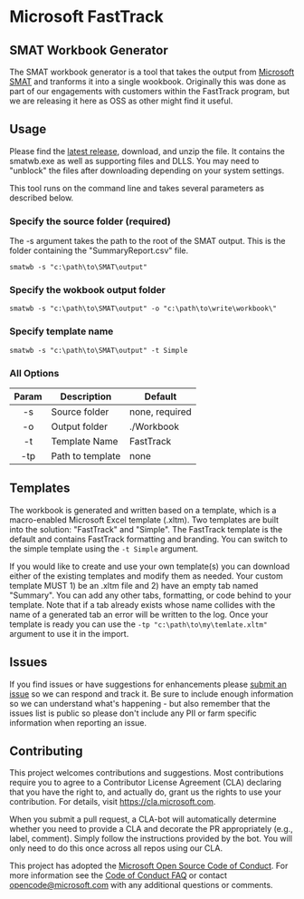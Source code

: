 # Microsoft FastTrack

## SMAT Workbook Generator

The SMAT workbook generator is a tool that takes the output from [Microsoft SMAT](https://www.microsoft.com/en-us/download/details.aspx?id=53598) and tranforms it into a single wookbook. Originally this was done as part of our engagements with customers within the FastTrack program, but we are releasing it here as OSS as other might find it useful.

## Usage

Please find the [latest release](https://github.com/Microsoft/fasttrack-smat-workbook-generator/releases), download, and unzip the file. It contains the smatwb.exe as well as supporting files and DLLS. You may need to "unblock" the files after downloading depending on your system settings.

This tool runs on the command line and takes several parameters as described below.

### Specify the source folder (required)

The -s argument takes the path to the root of the SMAT output. This is the folder containing the "SummaryReport.csv" file.

`smatwb -s "c:\path\to\SMAT\output"`

### Specify the wokbook output folder

`smatwb -s "c:\path\to\SMAT\output" -o "c:\path\to\write\workbook\"`

### Specify template name

`smatwb -s "c:\path\to\SMAT\output" -t Simple`

### All Options

|Param|Description|Default|
|:----:|--------------------------|---------------|
|-s|Source folder|none, required|
|-o|Output folder|./Workbook|
|-t|Template Name|FastTrack|
|-tp|Path to template|none|

## Templates

The workbook is generated and written based on a template, which is a macro-enabled Microsoft Excel template (.xltm). Two templates are built into the solution: "FastTrack" and "Simple". The FastTrack template is the default and contains FastTrack formatting and branding. You can switch to the simple template using the `-t Simple` argument.

If you would like to create and use your own template(s) you can download either of the existing templates and modify them as needed. Your custom template MUST 1) be an .xltm file and 2) have an empty tab named "Summary". You can add any other tabs, formatting, or code behind to your template. Note that if a tab already exists whose name collides with the name of a generated tab an error will be written to the log. Once your template is ready you can use the `-tp "c:\path\to\my\temlate.xltm"` argument to use it in the import.

## Issues

If you find issues or have suggestions for enhancements please [submit an issue](https://github.com/Microsoft/fasttrack-smat-workbook-generator/issues) so we can respond and track it. Be sure to include enough information so we can understand what's happening - but also remember that the issues list is public so please don't include any PII or farm specific information when reporting an issue.


## Contributing

This project welcomes contributions and suggestions.  Most contributions require you to agree to a
Contributor License Agreement (CLA) declaring that you have the right to, and actually do, grant us
the rights to use your contribution. For details, visit https://cla.microsoft.com.

When you submit a pull request, a CLA-bot will automatically determine whether you need to provide
a CLA and decorate the PR appropriately (e.g., label, comment). Simply follow the instructions
provided by the bot. You will only need to do this once across all repos using our CLA.

This project has adopted the [Microsoft Open Source Code of Conduct](https://opensource.microsoft.com/codeofconduct/).
For more information see the [Code of Conduct FAQ](https://opensource.microsoft.com/codeofconduct/faq/) or
contact [opencode@microsoft.com](mailto:opencode@microsoft.com) with any additional questions or comments.
